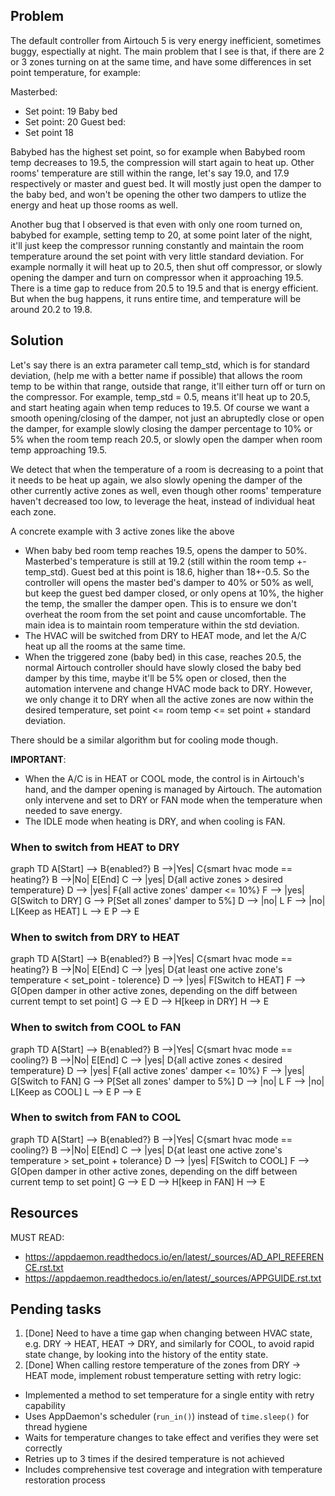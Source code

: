 ## Problem

The default controller from Airtouch 5 is very energy inefficient, sometimes buggy, espectially at night. The main problem that I see is that, if there are 2 or 3 zones turning on at the same time, and have some differences in set point temperature, for example:

Masterbed:
- Set point: 19
Baby bed
- Set point: 20
Guest bed:
- Set point 18

Babybed has the highest set point, so for example when Babybed room temp decreases to 19.5, the compression will start again to heat up. Other rooms' temperature are still within the range, let's say 19.0, and 17.9 respectively or master and guest bed. It will mostly just open the damper to the baby bed, and won't be opening the other two dampers to utlize the energy and heat up those rooms as well.

Another bug that I observed is that even with only one room turned on, babybed for example, setting temp to 20, at some point later of the night, it'll just keep the compressor running constantly and maintain the room temperature around the set point with very little standard deviation. For example normally it will heat up to 20.5, then shut off compressor, or slowly opening the damper and turn on compressor when it approaching 19.5. There is a time gap to reduce from 20.5 to 19.5 and that is energy efficient. But when the bug happens, it runs entire time, and temperature will be around 20.2 to 19.8.

## Solution

Let's say there is an extra parameter call temp_std, which is for standard deviation, (help me with a better name if possible) that allows the room temp to be within that range, outside that range, it'll either turn off or turn on the compressor. For example, temp_std = 0.5, means it'll heat up to 20.5, and start heating again when temp reduces to 19.5. Of course we want a smooth opening/closing of the damper, not just an abruptedly close or open the damper, for example slowly closing the damper percentage to 10% or 5% when the room temp reach 20.5, or slowly open the damper when room temp approaching 19.5.

We detect that when the temperature of a room is decreasing to a point that it needs to be heat up again, we also slowly opening the damper of the other currently active zones as well, even though other rooms' temperature haven't decreased too low, to leverage the heat, instead of individual heat each zone.

A concrete example with 3 active zones like the above
- When baby bed room temp reaches 19.5, opens the damper to 50%. Masterbed's temperature is still at 19.2 (still within the room temp +- temp_std). Guest bed at this point is 18.6, higher than 18+-0.5. So the controller will opens the master bed's damper to 40% or 50% as well, but keep the guest bed damper closed, or only opens at 10%, the higher the temp, the smaller the damper open. This is to ensure we don't overheat the room from the set point and cause uncomfortable. The main idea is to maintain room temperature within the std deviation.
- The HVAC will be switched from DRY to HEAT mode, and let the A/C heat up all the rooms at the same time.
- When the triggered zone (baby bed) in this case, reaches 20.5, the normal Airtouch controller should have slowly closed the baby bed damper by this time, maybe it'll be 5% open or closed, then the automation intervene and change HVAC mode back to DRY. However, we only change it to DRY when all the active zones are now within the desired temperature, set point <= room temp <= set point + standard deviation.

There should be a similar algorithm but for cooling mode though.

**IMPORTANT**: 
- When the A/C is in HEAT or COOL mode, the control is in Airtouch's hand, and the damper opening is managed by Airtouch. The automation only intervene and set to DRY or FAN mode when the temperature when needed to save energy. 
- The IDLE mode when heating is DRY, and when cooling is FAN. 


### When to switch from HEAT to DRY

graph TD
  A[Start] --> B{enabled?}
  B -->|Yes| C{smart hvac mode == heating?}
  B -->|No| E[End]
  C --> |yes| D{all active zones > desired temperature}
  D --> |yes| F{all active zones' damper <= 10%}
  F --> |yes| G[Switch to DRY]
  G --> P[Set all zones' damper to 5%]
  D --> |no| L
  F --> |no| L[Keep as HEAT]
  L --> E
  P --> E

### When to switch from DRY to HEAT

graph TD
  A[Start] --> B{enabled?}
  B -->|Yes| C{smart hvac mode == heating?}
  B -->|No| E[End]
  C --> |yes| D{at least one active zone's temperature < set_point - tolerence}
  D --> |yes| F[Switch to HEAT]
  F --> G[Open damper in other active zones, depending on the diff between current tempt to set point]
  G --> E
  D --> H[keep in DRY]
  H --> E

### When to switch from COOL to FAN

graph TD
  A[Start] --> B{enabled?}
  B -->|Yes| C{smart hvac mode == cooling?}
  B -->|No| E[End]
  C --> |yes| D{all active zones < desired temperature}
  D --> |yes| F{all active zones' damper <= 10%}
  F --> |yes| G[Switch to FAN]
  G --> P[Set all zones' damper to 5%]
  D --> |no| L
  F --> |no| L[Keep as COOL]
  L --> E
  P --> E

### When to switch from FAN to COOL

graph TD
  A[Start] --> B{enabled?}
  B -->|Yes| C{smart hvac mode == cooling?}
  B -->|No| E[End]
  C --> |yes| D{at least one active zone's temperature > set_point + tolerance}
  D --> |yes| F[Switch to COOL]
  F --> G[Open damper in other active zones, depending on the diff between current temp to set point]
  G --> E
  D --> H[keep in FAN]
  H --> E
  
## Resources 

MUST READ: 
- https://appdaemon.readthedocs.io/en/latest/_sources/AD_API_REFERENCE.rst.txt
- https://appdaemon.readthedocs.io/en/latest/_sources/APPGUIDE.rst.txt

## Pending tasks

1. [Done] Need to have a time gap when changing between HVAC state, e.g. DRY -> HEAT, HEAT -> DRY, and similarly for COOL, to avoid rapid state change, by looking into the history of the entity state.
2. [Done] When calling restore temperature of the zones from DRY -> HEAT mode, implement robust temperature setting with retry logic:
  - Implemented a method to set temperature for a single entity with retry capability
  - Uses AppDaemon's scheduler (`run_in()`) instead of `time.sleep()` for thread hygiene
  - Waits for temperature changes to take effect and verifies they were set correctly
  - Retries up to 3 times if the desired temperature is not achieved
  - Includes comprehensive test coverage and integration with temperature restoration process